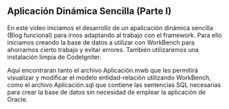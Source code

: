 <h2>Aplicación Dinámica Sencilla (Parte I)</h2>
<p>
	En este video iniciamos el desarrollo de un apalicación dinámica sencilla (Blog funcional) para irnos adaptando al trabajo con el framework. Para ello iniciamos creando la base de datos a utilizar con WorkBench para ahorrarnos cierto trabajo y evitar errores. También utilizaremos una instalación limpia de CodeIgniter.
</p>
<p>
	Aquí encontraran tanto el archivo Aplicación.mwb que les permitirá visualizar y modificar el modelo entidad-relación utilizando WorkBench, como el archivo Aplicación.sql que contiene las sentencias SQL necesarias para crear la base de datos sin necesidad de emplear la aplicación de Oracle.
</p>